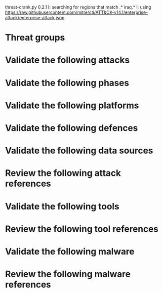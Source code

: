 threat-crank.py 0.2.1
I: searching for regions that match .* iraq.*
I: using https://raw.githubusercontent.com/mitre/cti/ATT&CK-v14.1/enterprise-attack/enterprise-attack.json
# Threat groups


# Validate the following attacks


# Validate the following phases


# Validate the following platforms


# Validate the following defences


# Validate the following data sources


# Review the following attack references


# Validate the following tools


# Review the following tool references


# Validate the following malware


# Review the following malware references


